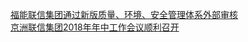   
[福能联信集团通过新版质量、环境、安全管理体系外部审核](http://www.dianyue.me/archives/723/h0t9hjyq2efj7770/)  
[京洲联信集团2018年年中工作会议顺利召开](http://www.dianyue.me/archives/325/vzekbcur4ire9gve/)